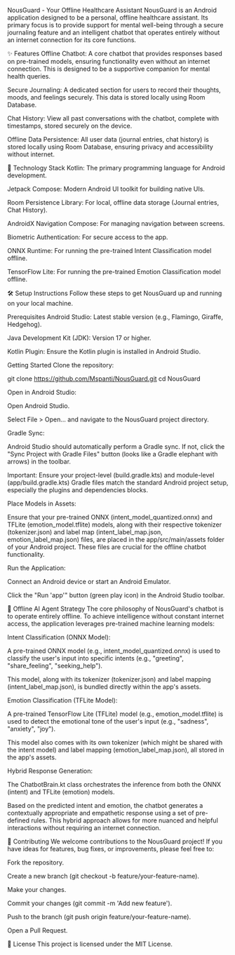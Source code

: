 NousGuard - Your Offline Healthcare Assistant
NousGuard is an Android application designed to be a personal, offline healthcare assistant. Its primary focus is to provide support for mental well-being through a secure journaling feature and an intelligent chatbot that operates entirely without an internet connection for its core functions.

✨ Features
Offline Chatbot: A core chatbot that provides responses based on pre-trained models, ensuring functionality even without an internet connection. This is designed to be a supportive companion for mental health queries.

Secure Journaling: A dedicated section for users to record their thoughts, moods, and feelings securely. This data is stored locally using Room Database.

Chat History: View all past conversations with the chatbot, complete with timestamps, stored securely on the device.

Offline Data Persistence: All user data (journal entries, chat history) is stored locally using Room Database, ensuring privacy and accessibility without internet.

🚀 Technology Stack
Kotlin: The primary programming language for Android development.

Jetpack Compose: Modern Android UI toolkit for building native UIs.

Room Persistence Library: For local, offline data storage (Journal entries, Chat History).

AndroidX Navigation Compose: For managing navigation between screens.

Biometric Authentication: For secure access to the app.

ONNX Runtime: For running the pre-trained Intent Classification model offline.

TensorFlow Lite: For running the pre-trained Emotion Classification model offline.

🛠️ Setup Instructions
Follow these steps to get NousGuard up and running on your local machine.

Prerequisites
Android Studio: Latest stable version (e.g., Flamingo, Giraffe, Hedgehog).

Java Development Kit (JDK): Version 17 or higher.

Kotlin Plugin: Ensure the Kotlin plugin is installed in Android Studio.

Getting Started
Clone the repository:

git clone https://github.com/Mspanti/NousGuard.git
cd NousGuard

Open in Android Studio:

Open Android Studio.

Select File > Open... and navigate to the NousGuard project directory.

Gradle Sync:

Android Studio should automatically perform a Gradle sync. If not, click the "Sync Project with Gradle Files" button (looks like a Gradle elephant with arrows) in the toolbar.

Important: Ensure your project-level (build.gradle.kts) and module-level (app/build.gradle.kts) Gradle files match the standard Android project setup, especially the plugins and dependencies blocks.

Place Models in Assets:

Ensure that your pre-trained ONNX (intent_model_quantized.onnx) and TFLite (emotion_model.tflite) models, along with their respective tokenizer (tokenizer.json) and label map (intent_label_map.json, emotion_label_map.json) files, are placed in the app/src/main/assets folder of your Android project. These files are crucial for the offline chatbot functionality.

Run the Application:

Connect an Android device or start an Android Emulator.

Click the "Run 'app'" button (green play icon) in the Android Studio toolbar.

🧠 Offline AI Agent Strategy
The core philosophy of NousGuard's chatbot is to operate entirely offline. To achieve intelligence without constant internet access, the application leverages pre-trained machine learning models:

Intent Classification (ONNX Model):

A pre-trained ONNX model (e.g., intent_model_quantized.onnx) is used to classify the user's input into specific intents (e.g., "greeting", "share_feeling", "seeking_help").

This model, along with its tokenizer (tokenizer.json) and label mapping (intent_label_map.json), is bundled directly within the app's assets.

Emotion Classification (TFLite Model):

A pre-trained TensorFlow Lite (TFLite) model (e.g., emotion_model.tflite) is used to detect the emotional tone of the user's input (e.g., "sadness", "anxiety", "joy").

This model also comes with its own tokenizer (which might be shared with the intent model) and label mapping (emotion_label_map.json), all stored in the app's assets.

Hybrid Response Generation:

The ChatbotBrain.kt class orchestrates the inference from both the ONNX (intent) and TFLite (emotion) models.

Based on the predicted intent and emotion, the chatbot generates a contextually appropriate and empathetic response using a set of pre-defined rules. This hybrid approach allows for more nuanced and helpful interactions without requiring an internet connection.

🤝 Contributing
We welcome contributions to the NousGuard project! If you have ideas for features, bug fixes, or improvements, please feel free to:

Fork the repository.

Create a new branch (git checkout -b feature/your-feature-name).

Make your changes.

Commit your changes (git commit -m 'Add new feature').

Push to the branch (git push origin feature/your-feature-name).

Open a Pull Request.

📄 License
This project is licensed under the MIT License.
